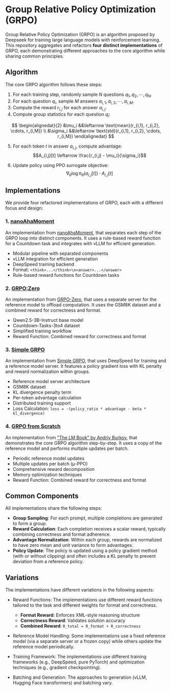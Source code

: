 # Group Relative Policy Optimization (GRPO)

Group Relative Policy Optimization (GRPO) is an algorithm proposed by Deepseek for training large language models with reinforcement learning. This repository aggregates and refactors **four distinct implementations** of GRPO, each demonstrating different approaches to the core algorithm while sharing common principles.

## Algorithm

The core GRPO algorithm follows these steps:

1. For each training step, randomly sample $N$ questions $q_1, q_2, \cdots, q_N$.
2. For each question $q_i$, sample $M$ answers $a_{i,1}, a_{i,2}, \cdots, a_{i,M}$.
3. Compute the reward $r_{i,j}$ for each answer $a_{i,j}$.
4. Compute group statistics for each question $q_i$:

$$
\begin{alignedat}{2}
&\mu_i &&\leftarrow \text{mean}(r_{i,1}, r_{i,2}, \cdots, r_{i,M}) \\
&\sigma_i &&\leftarrow \text{std}(r_{i,1}, r_{i,2}, \cdots, r_{i,M})
\end{alignedat}
$$

5. For each token $t$ in answer $a_{i,j}$, compute advantage:
$$A_{i,j}[t] \leftarrow \frac{r_{i,j} - \mu_i}{\sigma_i}$$

6. Update policy using PPO surrogate objective:
$$\nabla_\theta \log \pi_\theta(a_{i,j}[t]) \cdot A_{i,j}[t]$$

## Implementations

We provide four refactored implementations of GRPO, each with a different focus and design:

### 1. [nanoAhaMoment](src/grpo/nano_aha_moment)

An implementation from [nanoAhaMoment](https://github.com/McGill-NLP/nano-aha-moment), that separates each step of the GRPO loop into distinct components. It uses a rule-based reward function for a Countdown task and integrates with vLLM for efficient generation.

- Modular pipeline with separated components
- vLLM integration for efficient generation
- DeepSpeed training backend
- Format: `<think>...</think>\n<answer>...</answer>`
- Rule-based reward functions for Countdown tasks

### 2. [GRPO:Zero](src/grpo/grpo_zero)

An implementation from [GRPO-Zero](https://github.com/policy-gradient/GRPO-Zero), that uses a separate server for the reference model to offload computation. It uses the GSM8K dataset and a combined reward for correctness and format.

- Qwen2.5-3B-Instruct base model
- Countdown-Tasks-3to4 dataset
- Simplified training workflow
- Reward Function: Combined reward for correctness and format

### 3. [Simple GRPO](src/grpo/simple_grpo)

An implementation from [Simple GRPO](https://github.com/lsdefine/simple_GRPO), that uses DeepSpeed for training and a reference model server. It features a policy gradient loss with KL penalty and reward normalization within groups.

- Reference model server architecture
- GSM8K dataset
- KL divergence penalty term
- Per-token advantage calculation
- Distributed training support
- Loss Calculation: `loss = -(policy_ratio * advantage - beta * kl_divergence)`

### 4. [GRPO from Scratch](src/grpo/andriy_burkov_lm_book)

An implementation from ["The LM Book" by Andriy Burkov](https://github.com/aburkov/theLMbook/blob/main/GRPO.py), that demonstrates the core GRPO algorithm step-by-step. It uses a copy of the reference model and performs multiple updates per batch.

- Periodic reference model updates
- Multiple updates per batch (μ-PPO)
- Comprehensive reward decomposition
- Memory optimization techniques
- Reward Function: Combined reward for correctness and format

## Common Components

All implementations share the following steps:

- **Group Sampling**: For each prompt, multiple completions are generated to form a group.
- **Reward Calculation**: Each completion receives a scalar reward, typically combining correctness and format adherence.
- **Advantage Normalization**: Within each group, rewards are normalized to have zero mean and unit variance to form advantages.
- **Policy Update**: The policy is updated using a policy gradient method (with or without clipping) and often includes a KL penalty to prevent deviation from a reference policy.

## Variations

The implementations have different variations in the following aspects:

- Reward Functions: The implementations use different reward functions tailored to the task and different weights for format and correctness.
  - **Format Reward**: Enforces XML-style reasoning structure
  - **Correctness Reward**: Validates solution accuracy
  - **Combined Reward**: `R_total = R_format + R_correctness`

- Reference Model Handling: Some implementations use a fixed reference model (via a separate server or a frozen copy) while others update the reference model periodically.

- Training Framework: The implementations use different training frameworks (e.g., DeepSpeed, pure PyTorch) and optimization techniques (e.g., gradient checkpointing).

- Batching and Generation: The approaches to generation (vLLM, Hugging Face transformers) and batching vary.
